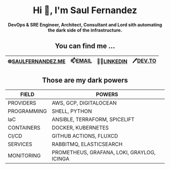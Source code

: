 <p align="center">
  <h1 align="center"> Hi 👋, I'm Saul Fernandez</h2>
  <h4 align="center">DevOps & SRE Engineer, Architect, Consultant and Lord sith automating the dark side of the infrastructure.</h4>
</p>

<center>

## **You can find me ...** 

| 🌐[SAULFERNANDEZ.ME](https://saulfernandez.me) | 📫[EMAIL](mailto:sarony11@gmail.com) | 👨‍💻[LINKEDIN](https://www.linkedin.com/in/saul-fernandez-martinez/) | 🖊️[DEV.TO](https://dev.to/sarony11) |
| --- | --- | --- | --- |

</center>

<center>

## **Those are my dark powers**

| FIELD | POWERS |
| --- | --- |
| PROVIDERS | AWS, GCP, DIGITALOCEAN |
| PROGRAMMING | SHELL, PYTHON |
| IaC | ANSIBLE, TERRAFORM, SPICELIFT |
| CONTAINERS | DOCKER, KUBERNETES |
| CI/CD | GITHUB ACTIONS, FLUXCD |
| SERVICES | RABBITMQ, ELASTICSEARCH |
| MONITORING | PROMETHEUS, GRAFANA, LOKI, GRAYLOG, ICINGA |

</center>
<!--  
**Sarony11/sarony11** is a ✨ _special_ ✨ repository because its `README.md` (this file) appears on your GitHub profile.

Here are some ideas to get you started:

- 🔭 I’m currently working on ...
- 🌱 I’m currently learning ...
- 👯 I’m looking to collaborate on ...
- 🤔 I’m looking for help with ...
- 💬 Ask me about ...
- 📫 How to reach me: ...
- 😄 Pronouns: ...
- ⚡ Fun fact: ...
-->
